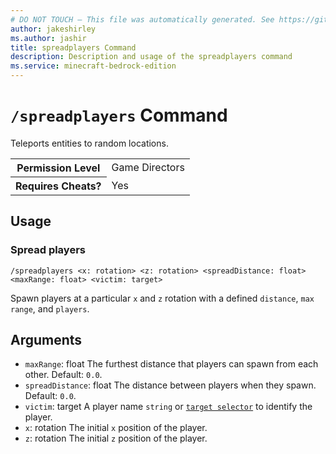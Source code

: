 ```yaml
---
# DO NOT TOUCH — This file was automatically generated. See https://github.com/mojang/minecraftapidocsgenerator to modify descriptions, examples, etc.
author: jakeshirley
ms.author: jashir
title: spreadplayers Command
description: Description and usage of the spreadplayers command
ms.service: minecraft-bedrock-edition
---
```

# `/spreadplayers` Command
Teleports entities to random locations.

<table>
  <tr>
    <th>Permission Level</th>
    <td>Game Directors</td>
  </tr>
  <tr>
    <th>Requires Cheats?</th>
    <td>Yes</td>
  </tr>
</table>

## Usage
### Spread players
`/spreadplayers <x: rotation> <z: rotation> <spreadDistance: float> <maxRange: float> <victim: target>`

Spawn players at a particular `x` and `z` rotation with a defined `distance`, `max range`, and `players`.

## Arguments
- `maxRange`: float
The furthest distance that players can spawn from each other.
Default: `0.0`.
- `spreadDistance`: float
The distance between players when they spawn.
Default: `0.0`.
- `victim`: target
A player name `string` or [`target selector`](https://learn.microsoft.com/minecraft/creator/documents/commandsintroduction#target-selectors) to identify the player.
- `x`: rotation
The initial `x` position of the player.
- `z`: rotation
The initial `z` position of the player.
